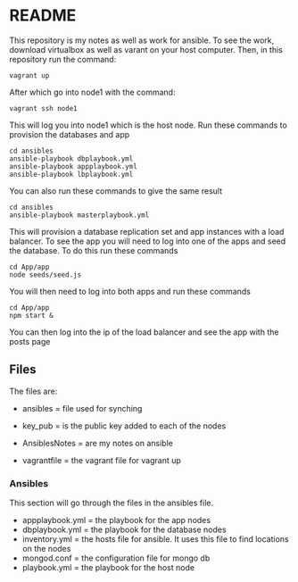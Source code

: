 # README
This repository is my notes as well as work for ansible.
To see the work, download virtualbox as well as varant on your host computer. Then, in this repository run the command:
````
vagrant up
````
After which go into node1 with the command:
````
vagrant ssh node1
````
This will log you into node1 which is the host node.
Run these commands to provision the databases and app
````
cd ansibles
ansible-playbook dbplaybook.yml
ansible-playbook appplaybook.yml
ansible-playbook lbplaybook.yml
````
You can also run these commands to give the same result
````
cd ansibles
ansible-playbook masterplaybook.yml
````
This will provision a database replication set and app instances with a load balancer.
To see the app you will need to log into one of the apps and seed the database. To do this run these commands
````
cd App/app
node seeds/seed.js
````
You will then need to log into both apps and run these commands
````
cd App/app
npm start &
````
You can then log into the ip of the load balancer and see the app with the posts page
## Files
The files are:
- ansibles = file used for synching

- key_pub = is the public key added to each of the nodes
- AnsiblesNotes = are my notes on ansible
- vagrantfile = the vagrant file for vagrant up

### Ansibles
This section will go through the files in the ansibles file.
- appplaybook.yml = the playbook for the app nodes
- dbplaybook.yml = the playbook for the database nodes
- inventory.yml = the hosts file for ansible. It uses this file to find locations on the nodes
- mongod.conf = the configuration file for mongo db
- playbook.yml = the playbook for the host node

